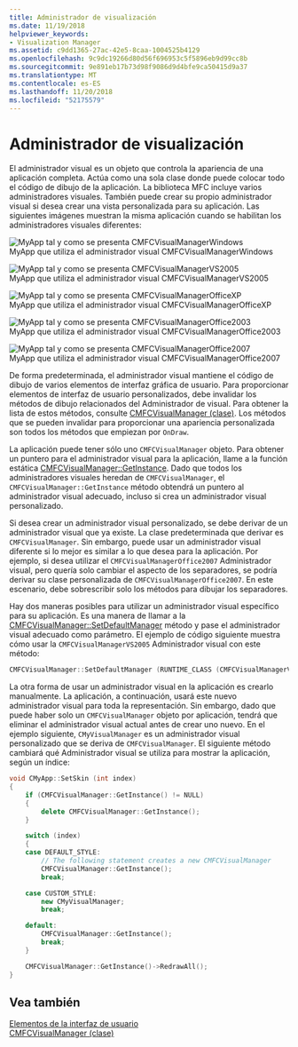 ```yaml
---
title: Administrador de visualización
ms.date: 11/19/2018
helpviewer_keywords:
- Visualization Manager
ms.assetid: c9dd1365-27ac-42e5-8caa-1004525b4129
ms.openlocfilehash: 9c9dc19266d80d56f696953c5f5896eb9d99cc8b
ms.sourcegitcommit: 9e891eb17b73d98f9086d9d4bfe9ca50415d9a37
ms.translationtype: MT
ms.contentlocale: es-ES
ms.lasthandoff: 11/20/2018
ms.locfileid: "52175579"
---
```

# <a name="visualization-manager"></a>Administrador de visualización

El administrador visual es un objeto que controla la apariencia de una aplicación completa. Actúa como una sola clase donde puede colocar todo el código de dibujo de la aplicación. La biblioteca MFC incluye varios administradores visuales. También puede crear su propio administrador visual si desea crear una vista personalizada para su aplicación. Las siguientes imágenes muestran la misma aplicación cuando se habilitan los administradores visuales diferentes:

![MyApp tal y como se presenta CMFCVisualManagerWindows](../mfc/media/vmwindows.png "MyApp tal y como se presenta CMFCVisualManagerWindows") <br/>
MyApp que utiliza el administrador visual CMFCVisualManagerWindows

![MyApp tal y como se presenta CMFCVisualManagerVS2005](../mfc/media/vmvs2005.png "MyApp tal y como se presenta CMFCVisualManagerVS2005") <br/>
MyApp que utiliza el administrador visual CMFCVisualManagerVS2005

![MyApp tal y como se presenta CMFCVisualManagerOfficeXP](../mfc/media/vmofficexp.png "MyApp tal y como se presenta CMFCVisualManagerOfficeXP") <br/>
MyApp que utiliza el administrador visual CMFCVisualManagerOfficeXP

![MyApp tal y como se presenta CMFCVisualManagerOffice2003](../mfc/media/vmoffice2003.png "MyApp tal y como se presenta CMFCVisualManagerOffice2003") <br/>
MyApp que utiliza el administrador visual CMFCVisualManagerOffice2003

![MyApp tal y como se presenta CMFCVisualManagerOffice2007](../mfc/media/msoffice2007.png "MyApp tal y como se presenta CMFCVisualManagerOffice2007") <br/>
MyApp que utiliza el administrador visual CMFCVisualManagerOffice2007

De forma predeterminada, el administrador visual mantiene el código de dibujo de varios elementos de interfaz gráfica de usuario. Para proporcionar elementos de interfaz de usuario personalizados, debe invalidar los métodos de dibujo relacionados del Administrador de visual. Para obtener la lista de estos métodos, consulte [CMFCVisualManager (clase)](../mfc/reference/cmfcvisualmanager-class.md). Los métodos que se pueden invalidar para proporcionar una apariencia personalizada son todos los métodos que empiezan por `OnDraw`.

La aplicación puede tener sólo uno `CMFCVisualManager` objeto. Para obtener un puntero para el administrador visual para la aplicación, llame a la función estática [CMFCVisualManager::GetInstance](../mfc/reference/cmfcvisualmanager-class.md#getinstance). Dado que todos los administradores visuales heredan de `CMFCVisualManager`, el `CMFCVisualManager::GetInstance` método obtendrá un puntero al administrador visual adecuado, incluso si crea un administrador visual personalizado.

Si desea crear un administrador visual personalizado, se debe derivar de un administrador visual que ya existe. La clase predeterminada que derivar es `CMFCVisualManager`. Sin embargo, puede usar un administrador visual diferente si lo mejor es similar a lo que desea para la aplicación. Por ejemplo, si desea utilizar el `CMFCVisualManagerOffice2007` Administrador visual, pero quería solo cambiar el aspecto de los separadores, se podría derivar su clase personalizada de `CMFCVisualManagerOffice2007`. En este escenario, debe sobrescribir solo los métodos para dibujar los separadores.

Hay dos maneras posibles para utilizar un administrador visual específico para su aplicación. Es una manera de llamar a la [CMFCVisualManager::SetDefaultManager](../mfc/reference/cmfcvisualmanager-class.md#setdefaultmanager) método y pase el administrador visual adecuado como parámetro. El ejemplo de código siguiente muestra cómo usar la `CMFCVisualManagerVS2005` Administrador visual con este método:

```cpp
CMFCVisualManager::SetDefaultManager (RUNTIME_CLASS (CMFCVisualManagerVS2005));
```

La otra forma de usar un administrador visual en la aplicación es crearlo manualmente. La aplicación, a continuación, usará este nuevo administrador visual para toda la representación. Sin embargo, dado que puede haber solo un `CMFCVisualManager` objeto por aplicación, tendrá que eliminar el administrador visual actual antes de crear uno nuevo. En el ejemplo siguiente, `CMyVisualManager` es un administrador visual personalizado que se deriva de `CMFCVisualManager`. El siguiente método cambiará qué Administrador visual se utiliza para mostrar la aplicación, según un índice:

```cpp
void CMyApp::SetSkin (int index)
{
    if (CMFCVisualManager::GetInstance() != NULL)
    {
        delete CMFCVisualManager::GetInstance();
    }

    switch (index)
    {
    case DEFAULT_STYLE:
        // The following statement creates a new CMFCVisualManager
        CMFCVisualManager::GetInstance();
        break;

    case CUSTOM_STYLE:
        new CMyVisualManager;
        break;

    default:
        CMFCVisualManager::GetInstance();
        break;
    }

    CMFCVisualManager::GetInstance()->RedrawAll();
}
```

## <a name="see-also"></a>Vea también

[Elementos de la interfaz de usuario](../mfc/user-interface-elements-mfc.md)<br/>
[CMFCVisualManager (clase)](../mfc/reference/cmfcvisualmanager-class.md)
